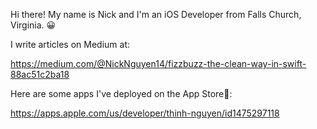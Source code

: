 Hi there! My name is Nick and I'm an iOS Developer from Falls Church, Virginia. 😀

I write articles on Medium at:

https://medium.com/@NickNguyen14/fizzbuzz-the-clean-way-in-swift-88ac51c2ba18

Here are some apps I've deployed on the App Store📱:

https://apps.apple.com/us/developer/thinh-nguyen/id1475297118

